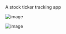 A stock ticker tracking app

![image](https://github.com/tmazumdar/stocks/assets/1673518/b10ea6bf-9e37-4885-9191-23f947910cb3)

![image](https://github.com/tmazumdar/stocks/assets/1673518/df880e6b-d232-482a-a73d-79e69cdc7bdb)


